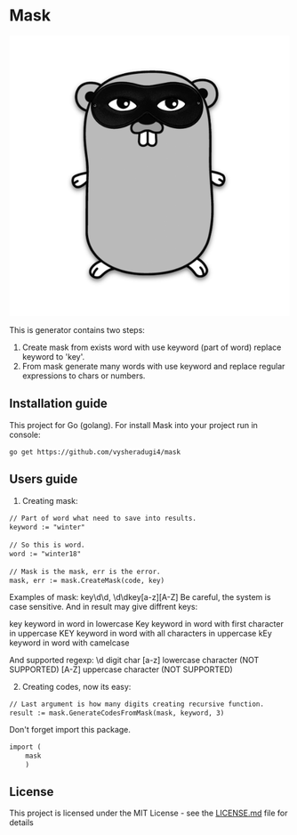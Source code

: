 # Mask
![alt text](https://github.com/vysheradugi4/mask/blob/master/Gomask.png)

This is generator contains two steps:
1. Create mask from exists word with use keyword (part of word) replace keyword to
'key'.
2. From mask generate many words with use keyword and replace regular expressions
to chars or numbers.

## Installation guide

This project for Go (golang). For install Mask into your project run in console:

```
go get https://github.com/vysheradugi4/mask
```

## Users guide

1. Creating mask:

```
// Part of word what need to save into results.
keyword := "winter"

// So this is word.
word := "winter18"

// Mask is the mask, err is the error.
mask, err := mask.CreateMask(code, key)
```
Examples of mask: key\d\d, \d\dkey[a-z][A-Z]
Be careful, the system is case sensitive. And in result may give diffrent keys:

key			keyword in word in lowercase
Key			keyword in word with first character in uppercase
KEY			keyword in word with all characters in uppercase
kEy			keyword in word with camelcase

And supported regexp:
\d			digit char
[a-z]		lowercase character (NOT SUPPORTED)
[A-Z]		uppercase character (NOT SUPPORTED)


2. Creating codes, now its easy:

```
// Last argument is how many digits creating recursive function.
result := mask.GenerateCodesFromMask(mask, keyword, 3)
```

Don't forget import this package.

```
import (
    mask
    )
```

## License

This project is licensed under the MIT License - see the [LICENSE.md](LICENSE.md) file for details
